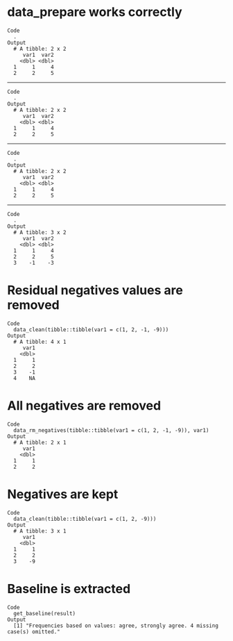 # data_prepare works correctly

    Code
      .
    Output
      # A tibble: 2 x 2
         var1  var2
        <dbl> <dbl>
      1     1     4
      2     2     5

---

    Code
      .
    Output
      # A tibble: 2 x 2
         var1  var2
        <dbl> <dbl>
      1     1     4
      2     2     5

---

    Code
      .
    Output
      # A tibble: 2 x 2
         var1  var2
        <dbl> <dbl>
      1     1     4
      2     2     5

---

    Code
      .
    Output
      # A tibble: 3 x 2
         var1  var2
        <dbl> <dbl>
      1     1     4
      2     2     5
      3    -1    -3

# Residual negatives values are removed

    Code
      data_clean(tibble::tibble(var1 = c(1, 2, -1, -9)))
    Output
      # A tibble: 4 x 1
         var1
        <dbl>
      1     1
      2     2
      3    -1
      4    NA

# All negatives are removed

    Code
      data_rm_negatives(tibble::tibble(var1 = c(1, 2, -1, -9)), var1)
    Output
      # A tibble: 2 x 1
         var1
        <dbl>
      1     1
      2     2

# Negatives are kept

    Code
      data_clean(tibble::tibble(var1 = c(1, 2, -9)))
    Output
      # A tibble: 3 x 1
         var1
        <dbl>
      1     1
      2     2
      3    -9

# Baseline is extracted

    Code
      get_baseline(result)
    Output
      [1] "Frequencies based on values: agree, strongly agree. 4 missing case(s) omitted."

